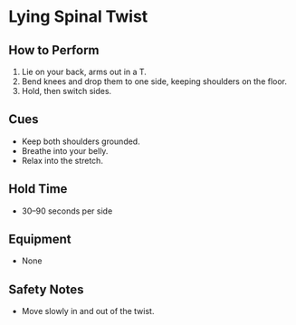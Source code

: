 # Lying Spinal Twist

## How to Perform
1. Lie on your back, arms out in a T.
2. Bend knees and drop them to one side, keeping shoulders on the floor.
3. Hold, then switch sides.

## Cues
- Keep both shoulders grounded.
- Breathe into your belly.
- Relax into the stretch.

## Hold Time
- 30–90 seconds per side

## Equipment
- None

## Safety Notes
- Move slowly in and out of the twist.
